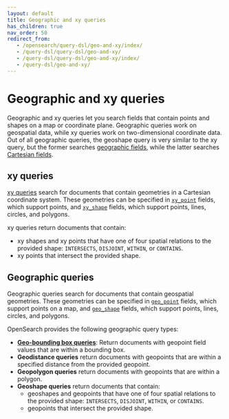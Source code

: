 ```yaml
---
layout: default
title: Geographic and xy queries
has_children: true
nav_order: 50
redirect_from:
   - /opensearch/query-dsl/geo-and-xy/index/
   - /query-dsl/query-dsl/geo-and-xy/
   - /query-dsl/query-dsl/geo-and-xy/index/
   - /query-dsl/geo-and-xy/
---
```


# Geographic and xy queries

Geographic and xy queries let you search fields that contain points and shapes on a map or coordinate plane. Geographic queries work on geospatial data, while xy queries work on two-dimensional coordinate data. Out of all geographic queries, the geoshape query is very similar to the xy query, but the former searches [geographic fields]({{site.url}}{{site.baseurl}}/opensearch/supported-field-types/geographic), while the latter searches [Cartesian fields]({{site.url}}{{site.baseurl}}/opensearch/supported-field-types/xy).

## xy queries

[xy queries]({{site.url}}{{site.baseurl}}/opensearch/query-dsl/geo-and-xy/xy) search for documents that contain geometries in a Cartesian coordinate system. These geometries can be specified in [`xy_point`]({{site.url}}{{site.baseurl}}/opensearch/supported-field-types/xy-point) fields, which support points, and [`xy_shape`]({{site.url}}{{site.baseurl}}/opensearch/supported-field-types/xy-shape) fields, which support points, lines, circles, and polygons. 

xy queries return documents that contain:
- xy shapes and xy points that have one of four spatial relations to the provided shape: `INTERSECTS`, `DISJOINT`, `WITHIN`, or `CONTAINS`.
- xy points that intersect the provided shape.

## Geographic queries

Geographic queries search for documents that contain geospatial geometries. These geometries can be specified in [`geo_point`]({{site.url}}{{site.baseurl}}/opensearch/supported-field-types/geo-point) fields, which support points on a map, and [`geo_shape`]({{site.url}}{{site.baseurl}}/opensearch/supported-field-types/geo-shape) fields, which support points, lines, circles, and polygons. 

OpenSearch provides the following geographic query types:

- [**Geo-bounding box queries**]({{site.url}}{{site.baseurl}}/opensearch/query-dsl/geo-and-xy/geo-bounding-box/): Return documents with geopoint field values that are within a bounding box. 
- **Geodistance queries** return documents with geopoints that are within a specified distance from the provided geopoint.
- **Geopolygon queries** return documents with geopoints that are within a polygon.
- **Geoshape queries** return documents that contain:
    - geoshapes and geopoints that have one of four spatial relations to the provided shape: `INTERSECTS`, `DISJOINT`, `WITHIN`, or `CONTAINS`.
    - geopoints that intersect the provided shape.